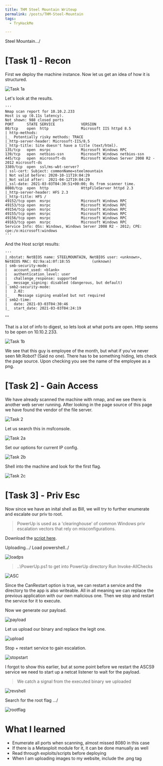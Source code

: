 ```yaml
---
title: THM Steel Mountain Writeup
permalink: /posts/THM-Steel-Mountain
tags:
  - TryHackMe

---  
```

Steel Mountain.../

# [Task 1] - Recon

First we deploy the machine instance. Now let us get an idea of how it is structured.

![Task 1a](/images/THM/SteelMountain/initialnmap.png)

Let's look at the results.

    '''
    Nmap scan report for 10.10.2.233
    Host is up (0.11s latency).
    Not shown: 988 closed ports
    PORT      STATE SERVICE            VERSION
    80/tcp    open  http               Microsoft IIS httpd 8.5
    | http-methods: 
    |_  Potentially risky methods: TRACE
    |_http-server-header: Microsoft-IIS/8.5
    |_http-title: Site doesn't have a title (text/html).
    135/tcp   open  msrpc              Microsoft Windows RPC
    139/tcp   open  netbios-ssn        Microsoft Windows netbios-ssn
    445/tcp   open  microsoft-ds       Microsoft Windows Server 2008 R2 - 2012 microsoft-ds
    3389/tcp  open  ssl/ms-wbt-server?
    | ssl-cert: Subject: commonName=steelmountain
    | Not valid before: 2020-10-11T19:04:29
    |_Not valid after:  2021-04-12T19:04:29
    |_ssl-date: 2021-03-03T04:30:51+00:00; 0s from scanner time.
    8080/tcp  open  http               HttpFileServer httpd 2.3
    |_http-server-header: HFS 2.3
    |_http-title: HFS /
    49152/tcp open  msrpc              Microsoft Windows RPC
    49153/tcp open  msrpc              Microsoft Windows RPC
    49154/tcp open  msrpc              Microsoft Windows RPC
    49155/tcp open  msrpc              Microsoft Windows RPC
    49156/tcp open  msrpc              Microsoft Windows RPC
    49163/tcp open  msrpc              Microsoft Windows RPC
    Service Info: OSs: Windows, Windows Server 2008 R2 - 2012; CPE: cpe:/o:microsoft:windows
    '''    
    
And the Host script results: 

    '''
    |_nbstat: NetBIOS name: STEELMOUNTAIN, NetBIOS user: <unknown>, NetBIOS MAC: 02:9a:a1:0f:18:55          (unknown)
    | smb-security-mode: 
    |   account_used: <blank>
    |   authentication_level: user
    |   challenge_response: supported
    |_  message_signing: disabled (dangerous, but default)
    | smb2-security-mode: 
    |   2.02: 
    |_    Message signing enabled but not required
    | smb2-time: 
    |   date: 2021-03-03T04:30:46
    |_  start_date: 2021-03-03T04:24:19
   '''
   
That is a lot of info to digest, so lets look at what ports are open. Http seems to be open on 10.10.2.233.

![Task 1b](/images/THM/SteelMountain/webpage.png)

We see that this guy is employee of the month, but what if you've never seen Mr.Robot? (Said no one). 
There has to be something hiding, lets check the page source. Upon checking you see the name of the employee as a png.

# [Task 2] - Gain Access

We have already scanned the machine with nmap, and we see there is another web server running.
After looking in the page source of this page we have found the vendor of the file server.

![Task 2](/images/THM/SteelMountain/fileserver.png)

Let us search this in msfconsole.

![Task 2a](/images/THM/SteelMountain/searchrejetto.png)

Set our options for current IP config.

![Task 2b](/images/THM/SteelMountain/rejettooptions.png)

Shell into the machine and look for the first flag.

![Task 2c](/images/THM/SteelMountain/billflag.png)        

# [Task 3] - Priv Esc 

Now since we have an inital shell as Bill, we will try to further enumerate and escalate our priv to root.

> PowerUp is used as a 'clearinghouse' of common Windows priv escalation vectors that rely on misconfigurations.

Download the [script here](https://github.com/PowerShellMafia/PowerSploit/blob/master/Privesc/PowerUp.ps1).

Uploading.../
Load powershell../

![loadps](/images/THM/SteelMountain/loadps.png)

> ..\PowerUp.ps1 to get into PowerUp directory 
> Run Invoke-AllChecks

![ASC](/images/THM/SteelMountain/ASCS9.png)

Since the CanRestart option is true, we can restart a service and the directory to the app is also writeable. All in all meaning we can replace the previous application with our own malicious one. Then we stop and restart the service for it to execute. 

Now we generate our payload.

![payload](/images/THM/SteelMountain/payload.png)

Let us upload our binary and replace the legit one.

![upload](/images/THM/SteelMountain/upload.png)

Stop + restart service to gain escalation.

![stopstart](/images/THM/SteelMountain/stopstart.png)

I forgot to show this earlier, but at some point before we restart the ASCS9 service we need to start up a netcat listener to wait for the payload.
> We catch a signal from the executed binary we uploaded

![revshell](/images/THM/SteelMountain/revshell.png)

Search for the root flag .../

![rootflag](/images/THM/SteelMountain/rootflag.png)

# What I learned
* Enumerate all ports when scanning, almost missed 8080 in this case
* If there is a Metasploit module for it, it can be done manually as well
* Read through exploits/scripts before deploying
* When I am uploading images to my website, include the .png tag

